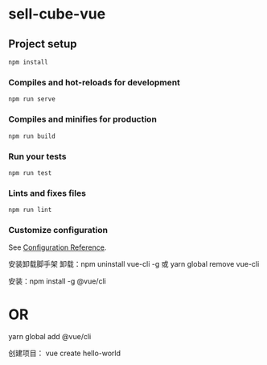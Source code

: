 # sell-cube-vue

## Project setup
```
npm install
```

### Compiles and hot-reloads for development
```
npm run serve
```

### Compiles and minifies for production
```
npm run build
```

### Run your tests
```
npm run test
```

### Lints and fixes files
```
npm run lint
```

### Customize configuration
See [Configuration Reference](https://cli.vuejs.org/config/).



安装卸载脚手架
卸载：npm uninstall vue-cli -g 或 yarn global remove vue-cli

安装：npm install -g @vue/cli
# OR
yarn global add @vue/cli

创建项目：
vue create hello-world